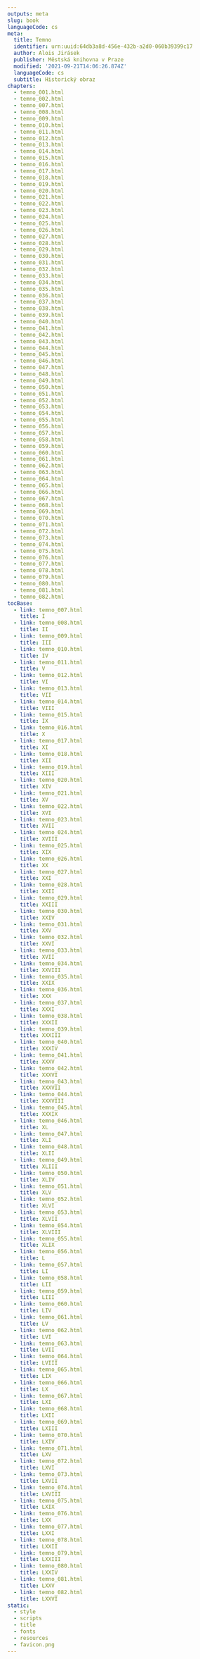 ```yaml
---
outputs: meta
slug: book
languageCode: cs
meta:
  title: Temno
  identifier: urn:uuid:64db3a8d-456e-432b-a2d0-060b39399c17
  author: Alois Jirásek
  publisher: Městská knihovna v Praze
  modified: '2021-09-21T14:06:26.874Z'
  languageCode: cs
  subtitle: Historický obraz
chapters:
  - temno_001.html
  - temno_002.html
  - temno_007.html
  - temno_008.html
  - temno_009.html
  - temno_010.html
  - temno_011.html
  - temno_012.html
  - temno_013.html
  - temno_014.html
  - temno_015.html
  - temno_016.html
  - temno_017.html
  - temno_018.html
  - temno_019.html
  - temno_020.html
  - temno_021.html
  - temno_022.html
  - temno_023.html
  - temno_024.html
  - temno_025.html
  - temno_026.html
  - temno_027.html
  - temno_028.html
  - temno_029.html
  - temno_030.html
  - temno_031.html
  - temno_032.html
  - temno_033.html
  - temno_034.html
  - temno_035.html
  - temno_036.html
  - temno_037.html
  - temno_038.html
  - temno_039.html
  - temno_040.html
  - temno_041.html
  - temno_042.html
  - temno_043.html
  - temno_044.html
  - temno_045.html
  - temno_046.html
  - temno_047.html
  - temno_048.html
  - temno_049.html
  - temno_050.html
  - temno_051.html
  - temno_052.html
  - temno_053.html
  - temno_054.html
  - temno_055.html
  - temno_056.html
  - temno_057.html
  - temno_058.html
  - temno_059.html
  - temno_060.html
  - temno_061.html
  - temno_062.html
  - temno_063.html
  - temno_064.html
  - temno_065.html
  - temno_066.html
  - temno_067.html
  - temno_068.html
  - temno_069.html
  - temno_070.html
  - temno_071.html
  - temno_072.html
  - temno_073.html
  - temno_074.html
  - temno_075.html
  - temno_076.html
  - temno_077.html
  - temno_078.html
  - temno_079.html
  - temno_080.html
  - temno_081.html
  - temno_082.html
tocBase:
  - link: temno_007.html
    title: I
  - link: temno_008.html
    title: II
  - link: temno_009.html
    title: III
  - link: temno_010.html
    title: IV
  - link: temno_011.html
    title: V
  - link: temno_012.html
    title: VI
  - link: temno_013.html
    title: VII
  - link: temno_014.html
    title: VIII
  - link: temno_015.html
    title: IX
  - link: temno_016.html
    title: X
  - link: temno_017.html
    title: XI
  - link: temno_018.html
    title: XII
  - link: temno_019.html
    title: XIII
  - link: temno_020.html
    title: XIV
  - link: temno_021.html
    title: XV
  - link: temno_022.html
    title: XVI
  - link: temno_023.html
    title: XVII
  - link: temno_024.html
    title: XVIII
  - link: temno_025.html
    title: XIX
  - link: temno_026.html
    title: XX
  - link: temno_027.html
    title: XXI
  - link: temno_028.html
    title: XXII
  - link: temno_029.html
    title: XXIII
  - link: temno_030.html
    title: XXIV
  - link: temno_031.html
    title: XXV
  - link: temno_032.html
    title: XXVI
  - link: temno_033.html
    title: XVII
  - link: temno_034.html
    title: XXVIII
  - link: temno_035.html
    title: XXIX
  - link: temno_036.html
    title: XXX
  - link: temno_037.html
    title: XXXI
  - link: temno_038.html
    title: XXXII
  - link: temno_039.html
    title: XXXIII
  - link: temno_040.html
    title: XXXIV
  - link: temno_041.html
    title: XXXV
  - link: temno_042.html
    title: XXXVI
  - link: temno_043.html
    title: XXXVII
  - link: temno_044.html
    title: XXXVIII
  - link: temno_045.html
    title: XXXIX
  - link: temno_046.html
    title: XL
  - link: temno_047.html
    title: XLI
  - link: temno_048.html
    title: XLII
  - link: temno_049.html
    title: XLIII
  - link: temno_050.html
    title: XLIV
  - link: temno_051.html
    title: XLV
  - link: temno_052.html
    title: XLVI
  - link: temno_053.html
    title: XLVII
  - link: temno_054.html
    title: XLVIII
  - link: temno_055.html
    title: XLIX
  - link: temno_056.html
    title: L
  - link: temno_057.html
    title: LI
  - link: temno_058.html
    title: LII
  - link: temno_059.html
    title: LIII
  - link: temno_060.html
    title: LIV
  - link: temno_061.html
    title: LV
  - link: temno_062.html
    title: LVI
  - link: temno_063.html
    title: LVII
  - link: temno_064.html
    title: LVIII
  - link: temno_065.html
    title: LIX
  - link: temno_066.html
    title: LX
  - link: temno_067.html
    title: LXI
  - link: temno_068.html
    title: LXII
  - link: temno_069.html
    title: LXIII
  - link: temno_070.html
    title: LXIV
  - link: temno_071.html
    title: LXV
  - link: temno_072.html
    title: LXVI
  - link: temno_073.html
    title: LXVII
  - link: temno_074.html
    title: LXVIII
  - link: temno_075.html
    title: LXIX
  - link: temno_076.html
    title: LXX
  - link: temno_077.html
    title: LXXI
  - link: temno_078.html
    title: LXXII
  - link: temno_079.html
    title: LXXIII
  - link: temno_080.html
    title: LXXIV
  - link: temno_081.html
    title: LXXV
  - link: temno_082.html
    title: LXXVI
static:
  - style
  - scripts
  - title
  - fonts
  - resources
  - favicon.png
---
```

